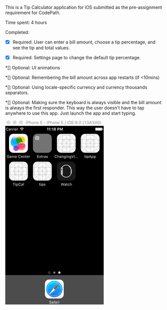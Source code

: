 This is a Tip Calculator application for iOS submitted as the pre-assignment requirement for CodePath.

Time spent: 4 hours

Completed:

*[x] Required: User can enter a bill amount, choose a tip percentage, and see the tip and total values.

*[x] Required: Settings page to change the default tip percentage.

*[] Optional: UI animations

*[] Optional: Remembering the bill amount across app restarts (if <10mins)

*[] Optional: Using locale-specific currency and currency thousands separators.

*[] Optional: Making sure the keyboard is always visible and the bill amount is always the first responder. This way the user doesn't have to tap anywhere to use this app. Just launch the app and start typing.

![Video Walkthrough](tipcal-yelp-landscape.gif)
